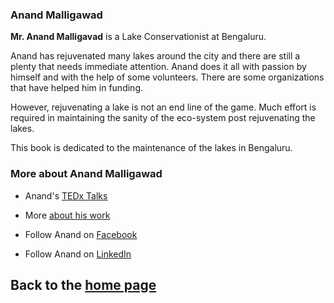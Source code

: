### Anand Malligawad


**Mr. Anand Malligavad** is a Lake Conservationist at Bengaluru.

Anand has rejuvenated many lakes around the city and there are still a plenty that needs immediate attention. Anand does it all with passion by himself and with the help of some volunteers. There are some organizations that have helped him in funding.

However, rejuvenating a lake is not an end line of the game. Much effort is required in maintaining the sanity of the eco-system post rejuvenating the lakes.

This book is dedicated to the maintenance of the lakes in Bengaluru. 

### More about Anand Malligawad

- Anand's [TEDx Talks](https://www.youtube.com/watch?v=FCGQzTG2_x8)

- More [about his work](https://www.youtube.com/watch?v=ptKRk1VPH0A)

- Follow Anand on [Facebook](https://www.facebook.com/anandmalligavadlakes/)
 
- Follow Anand on [LinkedIn](https://www.linkedin.com/in/anand-malligavad-4588842b/)

## Back to the [home page](README.md)

